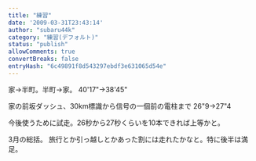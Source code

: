 ```yaml
---
title: "練習"
date: '2009-03-31T23:43:14'
author: "subaru44k"
category: "練習(デフォルト)"
status: "publish"
allowComments: true
convertBreaks: false
entryHash: "6c49891f8d543297ebdf3e631065d54e"
---
```

家→半町。半町→家。
40'17"→38'45"

家の前坂ダッシュ、30km標識から信号の一個前の電柱まで
26"9→27"4

今後使うために試走。26秒から27秒くらいを10本できれば上等かと。

3月の総括。
旅行とか引っ越しとかあった割には走れたかなと。特に後半は満足。

